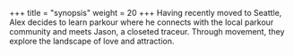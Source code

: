 +++
title = "synopsis"
weight = 20
+++
Having recently moved to Seattle, Alex decides to learn parkour where he connects with
the local parkour community and meets Jason, a closeted traceur.  Through movement, they
explore the landscape of love and attraction.
